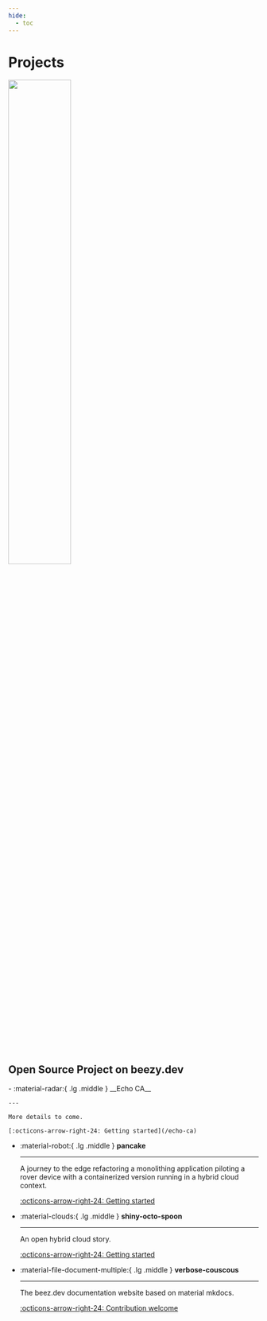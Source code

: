 ```yaml
---
hide:
  - toc
---
```


# Projects

<img src="https://beezy.dev/images/logo-no-background.svg" width="50%" height="50%" >

<!-- ![logo](images/logo-no-background.svg) -->

## Open Source Project on beezy.dev

<div class="grid cards" markdown>
-   :material-radar:{ .lg .middle } __Echo CA__
   
    ---

    More details to come.

    [:octicons-arrow-right-24: Getting started](/echo-ca)

-   :material-robot:{ .lg .middle } __pancake__
   
    ---

    A journey to the edge refactoring a monolithing application piloting a rover device with a containerized version running in a hybrid cloud context.

    [:octicons-arrow-right-24: Getting started](/pancake)

-   :material-clouds:{ .lg .middle } __shiny-octo-spoon__

    ---

    An open hybrid cloud story. 

    [:octicons-arrow-right-24: Getting started](/shiny-octo-spoon)

-   :material-file-document-multiple:{ .lg .middle } __verbose-couscous__

    ---

    The beez.dev documentation website based on material mkdocs. 

    [:octicons-arrow-right-24: Contribution welcome](/verbose-couscous)
    
</div>
